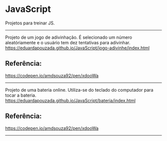 # JavaScript
Projetos para treinar JS.

<hr>

Projeto de um jogo de adivinhação. 
É selecionado um número aleatóriamente e o usuário tem dez tentativas para adivinhar.
<a href="https://eduardapouzada.github.io/JavaScript/jogo-adivinhe/index.html">https://eduardapouzada.github.io/JavaScript/jogo-adivinhe/index.html</a>
## Referência: 
<a href="https://codepen.io/amdsouza92/pen/xdooWa">https://codepen.io/amdsouza92/pen/xdooWa</a>

<hr>

Projeto de uma bateria online.
Utiliza-se do teclado do computador para tocar a bateria. 
<a href="https://eduardapouzada.github.io/JavaScript/bateria/index.html">https://eduardapouzada.github.io/JavaScript/bateria/index.html</a>
## Referência:
<a href="https://codepen.io/amdsouza92/pen/xdooWa">https://codepen.io/amdsouza92/pen/xdooWa</a>

<hr>